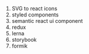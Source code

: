 
1) SVG to react icons
2) styled components
3) semantic react ui component
4) redux
5) lerna
6) storybook
7) formik
